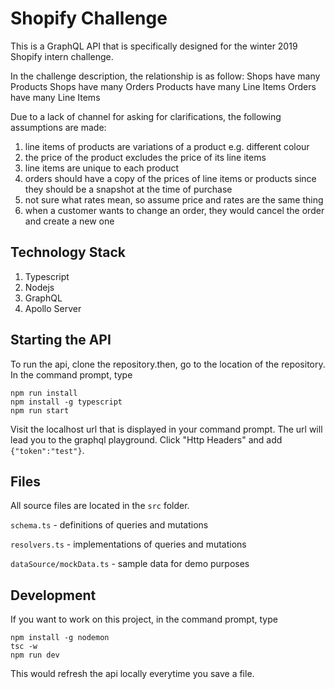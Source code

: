 # Shopify Challenge

This is a GraphQL API that is specifically designed for the winter 2019 Shopify intern challenge.

In the challenge description, the relationship is as follow:
Shops have many Products
Shops have many Orders
Products have many Line Items
Orders have many Line Items

Due to a lack of channel for asking for clarifications, the following assumptions are made:

1. line items of products are variations of a product e.g. different colour
1. the price of the product excludes the price of its line items
1. line items are unique to each product
1. orders should have a copy of the prices of line items or products since they should be a snapshot at the time of purchase
1. not sure what rates mean, so assume price and rates are the same thing
1. when a customer wants to change an order, they would cancel the order and create a new one

## Technology Stack

1. Typescript
1. Nodejs
1. GraphQL
1. Apollo Server

## Starting the API

To run the api, clone the repository.then, go to the location of the repository. In the command prompt, type

```
npm run install
npm install -g typescript
npm run start
```

Visit the localhost url that is displayed in your command prompt. The url will lead you to the graphql playground. Click "Http Headers" and add `{"token":"test"}`.

## Files

All source files are located in the `src` folder.

`schema.ts` - definitions of queries and mutations

`resolvers.ts` - implementations of queries and mutations

`dataSource/mockData.ts` - sample data for demo purposes

## Development

If you want to work on this project, in the command prompt, type

```
npm install -g nodemon
tsc -w
npm run dev
```

This would refresh the api locally everytime you save a file.
